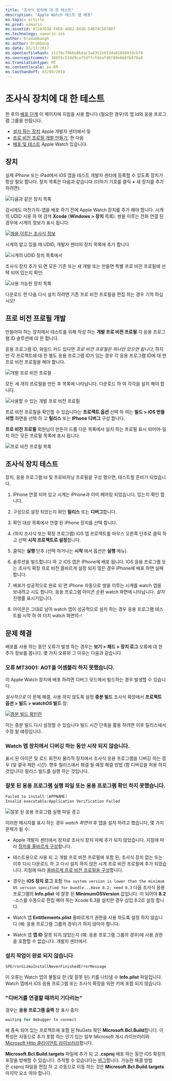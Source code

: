 ```yaml
---
title: "조사식 장치에 대 한 테스트"
description: "Apple Watch 테스트 앱 배포"
ms.topic: article
ms.prod: xamarin
ms.assetid: A72A7D38-FAE8-4DD2-843D-54B74C5078D7
ms.technology: xamarin-ios
author: bradumbaugh
ms.author: brumbaug
ms.date: 03/17/2017
ms.openlocfilehash: 211f8c7066e86dac3a8351b913da0185093dcb70
ms.sourcegitcommit: 30055c534d9caf5dffcfdeafd6f08e666fb870a8
ms.translationtype: MT
ms.contentlocale: ko-KR
ms.lasthandoff: 03/09/2018
---
```

# <a name="testing-on-watch-devices"></a>조사식 장치에 대 한 테스트

한 후의 [배포 단계](~/ios/watchos/deploy-test/index.md) 이 페이지에 지침을 사용 합니다 (필요한 경우)의 앱 Id와 응용 프로그램 그룹을 만듭니다.

- [설치 하는 장치](#devices) Apple 개발자 센터에서 및
- [프로 비전 프로필 개발 만들기](#profiles), 한 다음
- [배포 및 테스트](#testing) Apple Watch 있습니다.

<a name="devices" />

## <a name="devices"></a>장치

실제 iPhone 또는 iPad에서 iOS 앱을 테스트 개발자 센터에 등록할 수 있도록 장치가 항상 필요 합니다. 장치 목록은 다음과 같습니다 (더하기 기호를 클릭  **+**  새 장치를 추가 하려면):

![](device-images/devices-sml.png "다음과 같은 장치 목록")

감시에도 마찬가지-앱을 배포 하기 전에 Apple Watch 장치를 추가 해야 합니다. 시계의 UDID 사용 하 여 검색 **Xcode** (**Windows > 장치** 목록). 쌍을 이루는 전화 연결 된 경우에 시계의 정보가 표시 됩니다.

[![](device-images/xcode-devices-sml.png "쌍을 이루는 조사식 정보")](device-images/xcode-devices.png#lightbox)

시계의 알고 있을 때 UDID, 개발자 센터의 장치 목록에 추가 합니다.

![](device-images/devices-watch-sml.png "시계의 UDID 장치 목록에서")

조사식 장치 추가 되 면 모든 기존 또는 새 개발 또는 만들면 특별 프로 비전 프로필에 선택 되어 있는지 확인:

![](device-images/devices-provisioning.png "사용 가능한 장치 목록")

다운로드 한 다음 다시 설치 하려면 기존 프로 비전 프로필을 편집 하는 경우 기억 하십시오!

<a name="profiles" />

## <a name="development-provisioning-profiles"></a>프로 비전 프로필 개발

만들어야 하는 장치에서 테스트를 위해 작성 하는 **개발 프로 비전 프로필** 각 응용 프로그램 ID 솔루션에 대 한 합니다.

응용 프로그램 ID, 와일드 카드 있다면 *프로 비전 프로필은 하나만 있으면 됩니다*; 하지만 각 프로젝트에 대 한 별도 응용 프로그램 ID가 있는 경우 각 응용 프로그램 ID에 대 한 프로 비전 프로필을 해야 합니다.

![](device-images/provisioningprofile-development.png "개발 프로 비전 프로필")

모든 세 개의 프로필을 만든 후 목록에 나타납니다. 다운로드 하 여 각각을 설치 해야 합니다.

![](device-images/provisioningprofiles.png "사용할 수 있는 개발 프로 비전 프로필")

프로 비전 프로필을 확인할 수 있습니다는 **프로젝트 옵션** 선택 하 여는 **빌드 > iOS 번들 서명** 화면을 선택 하 고 **릴리스** 또는 **IPhone 디버그** 구성 합니다.

**프로 비전 프로필** 회원님이 만든이 드롭 다운 목록에서 일치 하는 프로필 표시 되어야-일치 하는 모든 프로필 목록에 표시 됩니다.

![](device-images/options-selectprofile.png "프로 비전 프로필 목록")


<a name="testing" />

## <a name="testing-on-a-watch-device"></a>조사식 장치 테스트

장치, 응용 프로그램 Id 및 프로비저닝 프로필을 구성 했으면, 테스트할 준비가 되었습니다.

1. IPhone 연결 되어 있고 시계는 iPhone과 이미 페어링 되었습니다. 있는지 확인 합니다.

2. 구성으로 설정 되었는지 확인 **릴리스** 또는 **디버그**합니다.

3. 확인 대상 목록에서 연결 된 iPhone 장치를 선택 합니다.

4. (하지 조사식 또는 확장 프로그램) iOS 앱 프로젝트를 마우스 오른쪽 단추로 클릭 하 고 선택 **시작 프로젝트로 설정**합니다.

5. 클릭는 **실행** 단추 (선택 하거나는 **시작** 에서 옵션은 **실행** 메뉴).

6. 솔루션을 빌드합니다 하 고 iOS 앱은 iPhone에 배포 됩니다.
  IOS 응용 프로그램 또는 조사식 확장 프로 비전 올바르게 설정 되지 않은 경우 iPhone에 배포 하면 실패 합니다.

7. 배포가 성공적으로 완료 되 면 iPhone 자동으로 쌍을 이루는 시계를 watch 앱을 보내려고 시도 합니다. 응용 프로그램 아이콘 순환 watch 화면에 나타납니다. *설치* 진행률 표시기입니다.

8. 아이콘은 그대로 남아 watch 앱이 성공적으로 설치 하는 경우 응용 프로그램 테스트를 시작 하 여 터치 watch 화면의-!


## <a name="troubleshooting"></a>문제 해결

배포를 사용 하는 동안 오류가 발생 하는 경우는 **보기 > 패드 > 장치 로그** 오류에 대 한 추가 정보를 봅니다. 몇 가지 오류와 그 이유는 다음과 같습니다.

### <a name="error-mt3001-could-not-aot-the-assembly"></a>오류 MT3001: AOT을 어셈블리 하지 못했습니다.

이 Apple Watch 장치에 배포 하려면 디버그 모드에서 빌드하는 경우 발생할 수 있습니다.

*일시적으로* 이 문제 해결, 사용 하지 않도록 설정 **증분 빌드** 조사식 확장에서 **프로젝트 옵션 > 빌드 > watchOS 빌드** 창:

[![](device-images/disable-incremental-sml.png "증분 빌드 확인란")](device-images/disable-incremental.png#lightbox)

이는 증분 빌드 다시 설정할 수 있습니다 빌드 시간 단축을 활용 하려면 이후 릴리스에서 수정 될 예정입니다.


### <a name="watch-app-fails-to-start-while-debugging-on-device"></a>Watch 앱 장치에서 디버깅 하는 동안 시작 되지 않습니다.

표시 된 아이콘 및 로드 회전자 물리적 장치에서 조사식 응용 프로그램을 디버깅 하는 경우 (및 결국 제한 시간). 향후 릴리스에서 해결 될 예정 해결 방법 (함 디버깅을 허용 하지 것입니다) 릴리스 빌드를 실행 하는 것입니다.


### <a name="invalid-application-executable-or-application-verification-failed"></a>잘못 된 응용 프로그램 실행 파일 또는 응용 프로그램 확인 하지 못했습니다.

```csharp
Failed to install [APPNAME]
Invalid executable/Application Verification Failed
```

![](device-images/invalid-application-executable.png "잘못 된 응용 프로그램 실행 파일 경고")

이러한 메시지를 표시 하는 경우 *watch 화면의* 후 앱을 설치 하려고 했습니다, 몇 가지 문제가 될 수:

- Apple 개발자 센터에서 장치로 조사식 장치 자체 추가 되지 않았습니다. 지침에 따라 [장치를 올바르게 구성](#devices)합니다.

- 테스트용으로 사용 되 고 개발 프로 비전 프로필에 포함 된; 조사식 장치 없는 또는 이후 다시 다운로드 하 고 다시 설치 하지 않은 시계 프로 비전 프로필에 추가 되었습니다. 지침에 따라 [올바르게 프로 비전 프로필을 구성](#profiles)합니다.

- 경우는 **iOS 장치 로그** 포함 `The system version is lower than the minimum OS version specified for bundle...Have 8.2; need 8.3` 다음 조사식 응용 프로그램의 **Info.plist** 에 잘못 된 **MinimumOSVersion** 값입니다.
  이 되어야 **8.2** -소스를 수동으로 편집 해야 하는 Xcode 6.3을 설치한 경우 삽입 8.2로 설정 합니다.

- Watch 앱 **Entitlements.plist** 올바르게가 권한을 사용 하도록 설정 하지 않습니다 (예: 응용 프로그램 그룹의 경우)가 하지 않아야 합니다.

- Watch 앱 **앱 ID** 잘못 되지 않았는지 (예: 응용 프로그램 그룹의 경우)에 사용 권한을 포함할 수 없습니다. 개발자 센터에서.



### <a name="install-never-finished"></a>설치 작업이 완료 되지 않습니다

```csharp
SPErrorGizmoInstallNeverFinishedErrorMessage
```

이 오류는 Watch 앱의 불필요 한 (및 잘못 된) 키를 나타낼 수 **Info.plist** 파일입니다. Watch 앱에서 iOS 응용 프로그램 또는 조사식 확장을 위한 키에 포함 되지 않습니다.

<!--eg. NSLocationAlwaysUsageDescription -->


### <a name="waiting-for-debugger-to-connect"></a>"디버거를 연결할 때까지 기다리는"

경우는 **응용 프로그램 출력** 창 표시 중지

```csharp
waiting for debugger to connect
```

에 종속 되어 있는 프로젝트에 포함 된 NuGets 확인 **Microsoft.Bcl.Build**합니다. 이 특성은 자동으로 추가 포함 하는 인기 있는 일부 Microsoft 게시 라이브러리와 [Microsoft Http 클라이언트 라이브러리](http://www.nuget.org/packages/Microsoft.Net.Http/)합니다.

**Microsoft.Bcl.Build.targets** 파일에 추가 되 고 **.csproj** 배포 하는 동안 iOS 확장의 포장을 방해할 수 있습니다. 추적할 수 있습니다는 [버그](https://bugzilla.xamarin.com/show_bug.cgi?id=29912)합니다.
가능한 해결 방법은.csproj 파일을 편집 하 고 수동으로 이동 하는 것은 **Microsoft.Bcl.Build.targets** 마지막 요소 여야 합니다.

